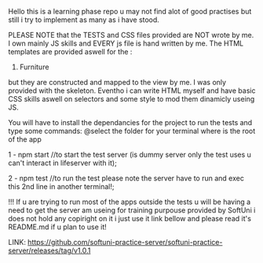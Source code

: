 Hello this is a learning phase repo u may not find alot of good practises but still i try to implement as many as i have stood.

PLEASE NOTE that the TESTS and CSS files provided are NOT wrote by me. I own mainly JS skills and EVERY js file is hand written by me.
The HTML templates are provided aswell for the :

01. Furniture

   but they are constructed and mapped to the view by me. I was only provided with the skeleton. Eventho i can write HTML myself and have basic CSS skills aswell on selectors and some style to mod them dinamicly useing JS. 

You will have to install the dependancies for the project to run the tests and type some commands:
@select the folder for your terminal where is the root of the app

1 - npm start //to start the test server (is dummy server only the test uses u can't interact in lifeserver with it);

2 - npm test //to run the test please note the server have to run and exec this 2nd line in another terminal!;



!!! If u are trying to run most of the apps outside the tests u will be having a need to get the server am useing for training purpouse provided by SoftUni i does not hold any copiright on it i just use it link bellow and please read it's README.md if u plan to use it!

LINK: https://github.com/softuni-practice-server/softuni-practice-server/releases/tag/v1.0.1
